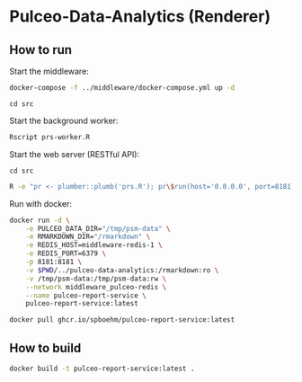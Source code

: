# Pulceo-Data-Analytics (Renderer)

## How to run

Start the middleware:

```bash
docker-compose -f ../middleware/docker-compose.yml up -d
```

`cd src`

Start the background worker:

```bash
Rscript prs-worker.R
```

Start the web server (RESTful API):

`cd src`

```bash
R -e "pr <- plumber::plumb('prs.R'); pr\$run(host='0.0.0.0', port=8181)"
```

Run with docker:

```bash
docker run -d \
    -e PULCEO_DATA_DIR="/tmp/psm-data" \
    -e RMARKDOWN_DIR="/rmarkdown" \
    -e REDIS_HOST=middleware-redis-1 \
    -e REDIS_PORT=6379 \
    -p 8181:8181 \
    -v $PWD/../pulceo-data-analytics:/rmarkdown:ro \
    -v /tmp/psm-data:/tmp/psm-data:rw \
    --network middleware_pulceo-redis \
    --name pulceo-report-service \
    pulceo-report-service:latest
```

```bash
docker pull ghcr.io/spboehm/pulceo-report-service:latest
```

## How to build

```bash
docker build -t pulceo-report-service:latest .
```
